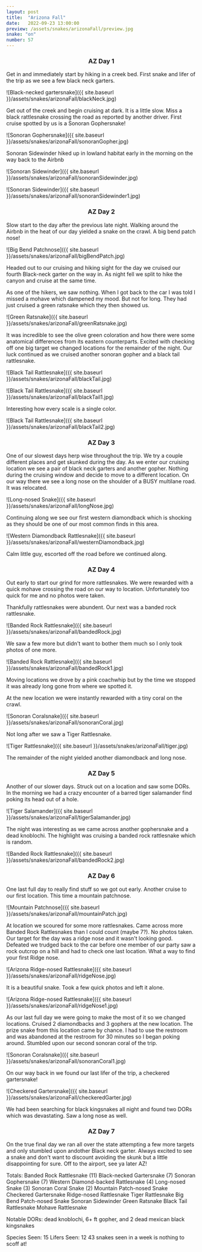 ```yaml
---
layout: post
title:  "Arizona Fall"
date:   2022-09-23 13:00:00
preview: /assets/snakes/arizonaFall/preview.jpg
snake: "on"
number: 57
---
```


<div align = "center"><h3>AZ Day 1</h3></div>

Get in and immediately start by hiking in a creek bed. First snake and lifer of the trip as we see a few black neck garters.

![Black-necked gartersnake]({{ site.baseurl }}/assets/snakes/arizonaFall/blackNeck.jpg)

Get out of the creek and begin cruising at dark. It is a little slow. Miss a black rattlesnake crossing the road as reported by another driver. First cruise spotted by us is a Sonoran Gophersnake!

![Sonoran Gophersnake]({{ site.baseurl }}/assets/snakes/arizonaFall/sonoranGopher.jpg)

Sonoran Sidewinder hiked up in lowland habitat early in the morning on the way back to the Airbnb

![Sonoran Sidewinder]({{ site.baseurl }}/assets/snakes/arizonaFall/sonoranSidewinder.jpg)

![Sonoran Sidewinder]({{ site.baseurl }}/assets/snakes/arizonaFall/sonoranSidewinder1.jpg)

<div align = "center"><h3>AZ Day 2</h3></div>

Slow start to the day after the previous late night. Walking around the Airbnb in the heat of our day yielded a snake on the crawl. A big bend patch nose!

![Big Bend Patchnose]({{ site.baseurl }}/assets/snakes/arizonaFall/bigBendPatch.jpg)

Headed out to our cruising and hiking sight for the day we cruised our fourth Black-neck garter on the way in. As night fell we split to hike the canyon and cruise at the same time.

As one of the hikers, we saw nothing. When I got back to the car I was told I missed a mohave which dampened my mood. But not for long. They had just cruised a green ratsnake which they then showed us. 

![Green Ratsnake]({{ site.baseurl }}/assets/snakes/arizonaFall/greenRatsnake.jpg)

It was incredible to see the olive green coloration and how there were some anatomical differences from its eastern counterparts. Excited with checking off one big target we changed locations for the remainder of the night. Our luck continued as we cruised another sonoran gopher and a black tail rattlesnake. 

![Black Tail Rattlesnake]({{ site.baseurl }}/assets/snakes/arizonaFall/blackTail.jpg)

![Black Tail Rattlesnake]({{ site.baseurl }}/assets/snakes/arizonaFall/blackTail1.jpg)

Interesting how every scale is a single color.

![Black Tail Rattlesnake]({{ site.baseurl }}/assets/snakes/arizonaFall/blackTail2.jpg)

<div align = "center"><h3>AZ Day 3</h3></div>

One of our slowest days herp wise throughout the trip. We try a couple different places and get skunked during the day. As we enter our cruising location we see a pair of black neck garters and another gopher. Nothing during the cruising window and decide to move to a different location. On our way there we see a long nose on the shoulder of a BUSY multilane road. It was relocated.

![Long-nosed Snake]({{ site.baseurl }}/assets/snakes/arizonaFall/longNose.jpg)

Continuing along we see our first western diamondback which is shocking as they should be one of our most common finds in this area.

![Western Diamondback Rattlesnake]({{ site.baseurl }}/assets/snakes/arizonaFall/westernDiamondback.jpg)

Calm little guy, escorted off the road before we continued along.

<div align = "center"><h3>AZ Day 4</h3></div>

Out early to start our grind for more rattlesnakes. We were rewarded with a quick mohave crossing the road on our way to location. Unfortunately too quick for me and no photos were taken.

Thankfully rattlesnakes were abundent. Our next was a banded rock rattlesnake. 

![Banded Rock Rattlesnake]({{ site.baseurl }}/assets/snakes/arizonaFall/bandedRock.jpg)

We saw a few more but didn't want to bother them much so I only took photos of one more.

![Banded Rock Rattlesnake]({{ site.baseurl }}/assets/snakes/arizonaFall/bandedRock1.jpg)

Moving locations we drove by a pink coachwhip but by the time we stopped it was already long gone from where we spotted it.

At the new location we were instantly rewarded with a tiny coral on the crawl. 

![Sonoran Coralsnake]({{ site.baseurl }}/assets/snakes/arizonaFall/sonoranCoral.jpg)

Not long after we saw a Tiger Rattlesnake.

![Tiger Rattlesnake]({{ site.baseurl }}/assets/snakes/arizonaFall/tiger.jpg)

The remainder of the night yielded another diamondback and long nose.

<div align = "center"><h3>AZ Day 5</h3></div>

Another of our slower days. Struck out on a location and saw some DORs. In the morning we had a crazy encounter of a barred tiger salamander find poking its head out of a hole.

![Tiger Salamander]({{ site.baseurl }}/assets/snakes/arizonaFall/tigerSalamander.jpg)

The night was interesting as we came across another gophersnake and a dead knoblochi. The highlight was cruising a banded rock rattlesnake which is random. 

![Banded Rock Rattlesnake]({{ site.baseurl }}/assets/snakes/arizonaFall/bandedRock2.jpg)

<div align = "center"><h3>AZ Day 6</h3></div>

One last full day to really find stuff so we got out early. Another cruise to our first location. This time a mountain patchnose.

![Mountain Patchnose]({{ site.baseurl }}/assets/snakes/arizonaFall/mountainPatch.jpg)

At location we scoured for some more rattlesnakes. Came across more Banded Rock Rattlesnakes than I could count (maybe 7?). No photos taken. Our target for the day was a ridge nose and it wasn't looking good. Defeated we trudged back to the car before one member of our party saw a rock outcrop on a hill and had to check one last location. What a way to find your first Ridge nose.

![Arizona Ridge-nosed Rattlesnake]({{ site.baseurl }}/assets/snakes/arizonaFall/ridgeNose.jpg)

It is a beautiful snake. Took a few quick photos and left it alone. 

![Arizona Ridge-nosed Rattlesnake]({{ site.baseurl }}/assets/snakes/arizonaFall/ridgeNose1.jpg)

As our last full day we were going to make the most of it so we changed locations. Cruised 2 diamondbacks and 3 gophers at the new location. The prize snake from this location came by chance. I had to use the restroom and was abandoned at the restroom for 30 minutes so I began poking around. Stumbled upon our second sonoran coral of the trip.

![Sonoran Coralsnake]({{ site.baseurl }}/assets/snakes/arizonaFall/sonoranCoral1.jpg)

On our way back in we found our last lifer of the trip, a checkered gartersnake!

![Checkered Gartersnake]({{ site.baseurl }}/assets/snakes/arizonaFall/checkeredGarter.jpg)

We had been searching for black kingsnakes all night and found two DORs which was devastating. Saw a long nose as well.

<div align = "center"><h3>AZ Day 7</h3></div>

On the true final day we ran all over the state attempting a few more targets and only stumbled upon andother Black neck garter. Always excited to see a snake and don't want to discount avoiding the skunk but a little disappointing for sure. Off to the airport, see ya later AZ!


Totals:
Banded Rock Rattlesnake (11)
Black-necked Gartersnake (7)
Sonoran Gophersnake (7)
Western Diamond-backed Rattlesnake (4)
Long-nosed Snake (3)
Sonoran Coral Snake (2)
Mountain Patch-nosed Snake
Checkered Gartersnake
Ridge-nosed Rattlesnake
Tiger Rattlesnake
Big Bend Patch-nosed Snake
Sonoran Sidewinder
Green Ratsnake
Black Tail Rattlesnake
Mohave Rattlesnake

Notable DORs: dead knoblochi, 6+ ft gopher, and 2 dead mexican black kingsnakes

Species Seen: 15
Lifers Seen: 12
43 snakes seen in a week is nothing to scoff at!  